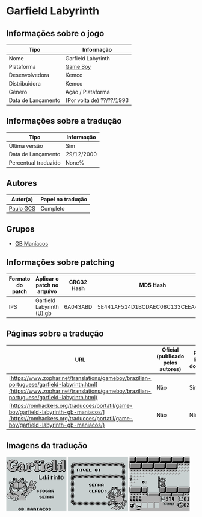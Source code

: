 # Garfield Labyrinth

## Informações sobre o jogo

| Tipo | Informação |
| ----------- | ----------- |
| Nome | Garfield Labyrinth |
| Plataforma | [Game Boy](../) |
| Desenvolvedora | Kemco |
| Distribuidora | Kemco |
| Gênero | Ação / Plataforma |
| Data de Lançamento | (Por volta de) ??/??/1993 |

## Informações sobre a tradução

| Tipo | Informação |
| ----------- | ----------- |
| Última versão | Sim |
| Data de Lançamento | 29/12/2000 |
| Percentual traduzido | None% |

## Autores

| Autor(a) | Papel na tradução |
| ----------- | ----------- |
| [Paulo GCS](../../../autores/paulo-gcs/) | Completo |

## Grupos

* [GB Maníacos](../../../grupos/gb-maniacos/)

## Informações sobre patching

| Formato do patch | Aplicar o patch no arquivo | CRC32 Hash | MD5 Hash |
| ----------- | ----------- | ----------- | ----------- |
| IPS | Garfield Labyrinth \(U\)\.gb | 6A043ABD | 5E441AF514D1BCDAEC08C133CEEA4E5E |

## Páginas sobre a tradução

| URL | Oficial (publicado pelos autores) | Possuí link de download |
| ----------- | ----------- | ----------- |
| [https://www.zophar.net/translations/gameboy/brazilian-portuguese/garfield-labyrinth.html](https://www.zophar.net/translations/gameboy/brazilian-portuguese/garfield-labyrinth.html) | Não | Sim |
| [https://romhackers.org/traducoes/portatil/game-boy/garfield-labyrinth-gb-maniacos/](https://romhackers.org/traducoes/portatil/game-boy/garfield-labyrinth-gb-maniacos/) | Não | Não |

## Imagens da tradução

![Imagem de exemplo da tradução 1](1.png)
![Imagem de exemplo da tradução 2](2.png)
![Imagem de exemplo da tradução 3](3.png)